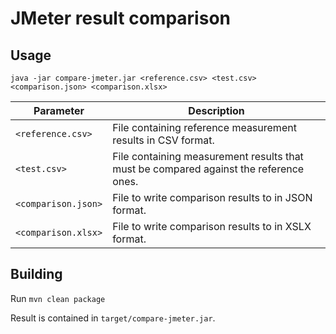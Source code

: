 # JMeter result comparison

## Usage 

    java -jar compare-jmeter.jar <reference.csv> <test.csv> <comparison.json> <comparison.xlsx>

| Parameter | Description |
---|---
|`<reference.csv>`|File containing reference measurement results in CSV format.|
|`<test.csv>`|File containing measurement results that must be compared against the reference ones.|
|`<comparison.json>`|File to write comparison results to in JSON format.|
|`<comparison.xlsx>`|File to write comparison results to in XSLX format.|

## Building

Run `mvn clean package`

Result is contained in `target/compare-jmeter.jar`.
